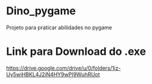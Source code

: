 # Dino_pygame
Projeto para praticar abilidades no pygame

# Link para Download do .exe
https://drive.google.com/drive/u/0/folders/1iz-Uy5wiHBKL4J2iN4HY9wPI9WuhRUot
